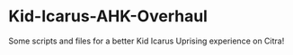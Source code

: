 # Kid-Icarus-AHK-Overhaul
Some scripts and files for a better Kid Icarus Uprising experience on Citra!
